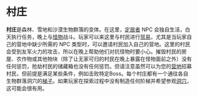 # 村庄
**村庄**是森林、雪地和沙漠生物群落的变体。在这里，[定居者](Settler.md) NPC 会独自生活，白天执行任务，晚上与[怪物](Monsters.md)战斗。玩家可以来这里与村民进行[贸易](Trade.md)，尤其是当玩家自己的营地中缺少所需的 NPC 类型时，可以邀请村民加入自己的营地。这里的村民会受到友军火力的攻击，所以在晚上帮助他们对抗怪物时要小心。摧毁村民的房屋、农作物或其他物块（除了让无家可归的村民在晚上暴露在怪物面前之外）没有任何惩罚，抢劫村民的储藏箱也没有任何惩罚。但请注意虽然可以为您的[营地](Settlements.md)招募村民，但前提是满足某些条件，例如击败特定Boss。每个村庄都有一个通往各自生物群落洞穴的[梯子](../items/Ladder_Down.md)。如果玩家在探索过程中没有制造任何阶梯并希望参观[洞穴](Caves.md)，这可能会很有用。